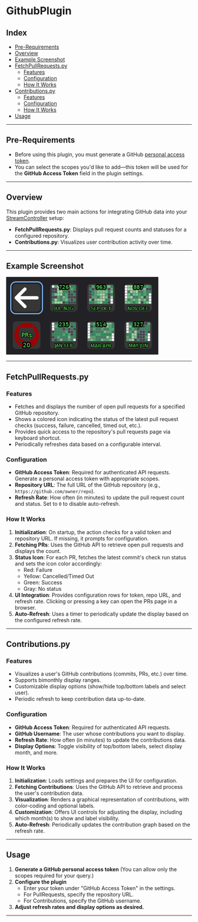 # GithubPlugin

## Index

- [Pre-Requirements](#pre-requirements)
- [Overview](#overview)
- [Example Screenshot](#example-screenshot)
- [FetchPullRequests.py](#fetchpullrequestspy)
  - [Features](#features)
  - [Configuration](#configuration)
  - [How It Works](#how-it-works)
- [Contributions.py](#contributionspy)
  - [Features](#features-1)
  - [Configuration](#configuration-1)
  - [How It Works](#how-it-works-1)
- [Usage](#usage)

---

## Pre-Requirements

- Before using this plugin, you must generate a GitHub [personal access token](https://github.com/settings/tokens).
- You can select the scopes you'd like to add—this token will be used for the **GitHub Access Token** field in the plugin settings.

---

## Overview

This plugin provides two main actions for integrating GitHub data into your [StreamController](https://streamcontroller.core447.com/) setup:

- **FetchPullRequests.py**: Displays pull request counts and statuses for a configured repository.
- **Contributions.py**: Visualizes user contribution activity over time.

---

## Example Screenshot

![Example](assets/Example.png)

---

## FetchPullRequests.py

### Features

- Fetches and displays the number of open pull requests for a specified GitHub repository.
- Shows a colored icon indicating the status of the latest pull request checks (success, failure, cancelled, timed out, etc.).
- Provides quick access to the repository's pull requests page via keyboard shortcut.
- Periodically refreshes data based on a configurable interval.

### Configuration

- **GitHub Access Token**: Required for authenticated API requests. Generate a personal access token with appropriate scopes.
- **Repository URL**: The full URL of the GitHub repository (e.g., `https://github.com/owner/repo`).
- **Refresh Rate**: How often (in minutes) to update the pull request count and status. Set to `0` to disable auto-refresh.

### How It Works

1. **Initialization**: On startup, the action checks for a valid token and repository URL. If missing, it prompts for configuration.
2. **Fetching PRs**: Uses the GitHub API to retrieve open pull requests and displays the count.
3. **Status Icon**: For each PR, fetches the latest commit's check run status and sets the icon color accordingly:
   - Red: Failure
   - Yellow: Cancelled/Timed Out
   - Green: Success
   - Gray: No status
4. **UI Integration**: Provides configuration rows for token, repo URL, and refresh rate. Clicking or pressing a key can open the PRs page in a browser.
5. **Auto-Refresh**: Uses a timer to periodically update the display based on the configured refresh rate.

---

## Contributions.py

### Features

- Visualizes a user's GitHub contributions (commits, PRs, etc.) over time.
- Supports bimonthly display ranges.
- Customizable display options (show/hide top/bottom labels and select user).
- Periodic refresh to keep contribution data up-to-date.

### Configuration

- **GitHub Access Token**: Required for authenticated API requests.
- **GitHub Username**: The user whose contributions you want to display.
- **Refresh Rate**: How often (in minutes) to update the contributions data.
- **Display Options**: Toggle visibility of top/bottom labels, select display month, and more.

### How It Works

1. **Initialization**: Loads settings and prepares the UI for configuration.
2. **Fetching Contributions**: Uses the GitHub API to retrieve and process the user's contribution data.
3. **Visualization**: Renders a graphical representation of contributions, with color-coding and optional labels.
4. **Customization**: Offers UI controls for adjusting the display, including which month(s) to show and label visibility.
5. **Auto-Refresh**: Periodically updates the contribution graph based on the refresh rate.

---

## Usage

1. **Generate a GitHub personal access token**
   (You can allow only the scopes required for your query.)
2. **Configure the plugin**
   - Enter your token under "GitHub Access Token" in the settings.
   - For PullRequests, specify the repository URL.
   - For Contributions, specify the GitHub username.
3. **Adjust refresh rates and display options as desired.**

---
